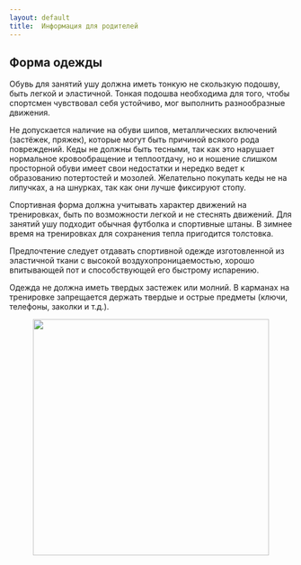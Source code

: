 ```yaml
---
layout: default
title:  Информация для родителей
---
```

## Форма одежды

Обувь для занятий ушу должна иметь тонкую не скользкую подошву, быть легкой и эластичной.
Тонкая подошва необходима для того, чтобы спортсмен чувствовал себя устойчиво, мог выполнить разнообразные движения.

Не допускается наличие на обуви шипов, металлических включений (застёжек, пряжек), которые могут быть причиной всякого рода повреждений.
Кеды не должны быть тесными, так как это нарушает нормальное кровообращение и теплоотдачу,
но и ношение слишком просторной обуви имеет свои недостатки и нередко ведет к образованию потертостей и мозолей.
Желательно покупать кеды не на липучках, а на шнурках, так как они лучше фиксируют стопу.

Спортивная форма должна учитывать характер движений на тренировках, быть по возможности легкой и не стеснять движений.
Для занятий ушу подходит обычная футболка и спортивные штаны.
В зимнее время на тренировках для сохранения тепла пригодится толстовка.

Предпочтение следует отдавать спортивной одежде изготовленной из эластичной ткани с высокой воздухопроницаемостью,
хорошо впитывающей пот и способствующей его быстрому испарению.

Одежда не должна иметь твердых застежек или молний.
В карманах на тренировке запрещается держать твердые и острые предметы (ключи, телефоны, заколки и т.д.).

<center><img src='../boots.jpg' width='420'></center>
